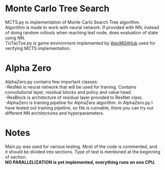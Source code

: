 # Monte Carlo Tree Search  
MCTS.py is implementation of Monte Carlo Search Tree algorithm. Algorithm is made to work
with neural network. If provided with NN, instead of doing random rollouts when reaching leaf
node, does evaluation of state using NN.  
TicTacToe.py is game environment implemented by [AlexMGitHub](https://github.com/AlexMGitHub/Checkers-MCTS)
used for verifying MCTS implementation.  
# Alpha Zero
AlphaZero.py contains few important classes:  
-ResNet is neural network that will be used for training. Contains convolutional layer, residual blocks and policy and value head.  
-ResBlock is architecture of residual layer provided to ResNet class.  
-AlphaZero is training pipeline for AlphaZero algorithm. In AlphaZero.py I have tested out 
training pipeline, so file is runnable, there you can try out different NN architectures and
hyperparameters.  

# Notes
Main.py was used for various testing. Most of the code is commented, and it should be divided into sections. Type of test is mentioned at the beginning of section.  
**NO PARALLELIZATION is yet implemented, everything runs on one CPU.**
